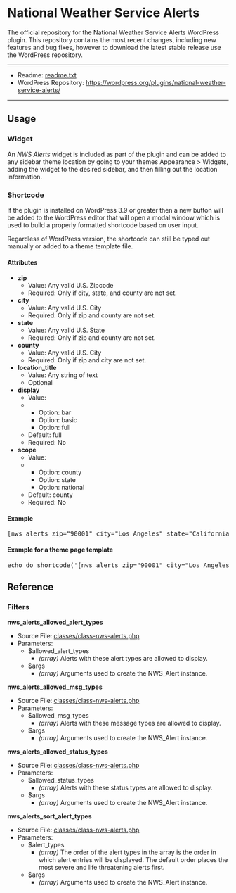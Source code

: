 <h1>National Weather Service Alerts</h1>
<p>The official repository for the National Weather Service Alerts WordPress plugin. This repository contains the most recent changes, including new features and bug fixes, however to download the latest stable release use the WordPress repository.</p>
<hr />
<ul>
    <li>Readme: <a href="https://github.com/laubsterboy/national-weather-service-alerts/blob/master/readme.txt">readme.txt</a></li>
    <li>WordPress Repository: <a href="https://wordpress.org/plugins/national-weather-service-alerts/">https://wordpress.org/plugins/national-weather-service-alerts/</a></a></li>
</ul>
<hr />

<h2>Usage</h2>
<h3>Widget</h3>
<p>An <em>NWS Alerts</em> widget is included as part of the plugin and can be added to any sidebar theme location by going to your themes Appearance > Widgets, adding the widget to the desired sidebar, and then filling out the location information.</p>
<h3>Shortcode</h3>
<p>If the plugin is installed on WordPress 3.9 or greater then a new button will be added to the WordPress editor that will open a modal window which is used to build a properly formatted shortcode based on user input.</p>
<p>Regardless of WordPress version, the shortcode can still be typed out manually or added to a theme template file.</p>
<h4>Attributes</h4>
<ul>
    <li><strong>zip</strong>
        <ul>
            <li>Value: Any valid U.S. Zipcode</li>
            <li>Required: Only if city, state, and county are not set.</li>
        </ul>
    </li>
    <li><strong>city</strong>
        <ul>
            <li>Value: Any valid U.S. City</li>
            <li>Required: Only if zip and county are not set.</li>
        </ul>
    </li>
    <li><strong>state</strong>
        <ul>
            <li>Value: Any valid U.S. State</li>
            <li>Required: Only if zip and county are not set.</li>
        </ul>
    </li>
    <li><strong>county</strong>
        <ul>
            <li>Value: Any valid U.S. City</li>
            <li>Required: Only if zip and city are not set.</li>
        </ul>
    </li>
    <li><strong>location_title</strong>
        <ul>
            <li>Value: Any string of text</li>
            <li>Optional</li>
        </ul>
    </li>
    <li><strong>display</strong>
        <ul>
            <li>Value:</li>
            <li>
                <ul>
                    <li>Option: bar</li>
                    <li>Option: basic</li>
                    <li>Option: full</li>
                </ul>
            </li>
            <li>Default: full</li>
            <li>Required: No</li>
        </ul>
    </li>
    <li><strong>scope</strong>
        <ul>
            <li>Value:</li>
            <li>
                <ul>
                    <li>Option: county</li>
                    <li>Option: state</li>
                    <li>Option: national</li>
                </ul>
            </li>
            <li>Default: county</li>
            <li>Required: No</li>
        </ul>
    </li>
</ul>
<h4>Example</h4>
<pre>[nws_alerts zip="90001" city="Los Angeles" state="California" county="Los Angeles" display="full" scope="county"]</pre>
<h4>Example for a theme page template</h4>
<pre>echo do_shortcode('[nws_alerts zip="90001" city="Los Angeles" state="California" county="Los Angeles" display="full" scope="county"]');</pre>

<h2>Reference</h2>
<h3>Filters</h3>
<strong>nws_alerts_allowed_alert_types</strong>
<ul>
    <li>Source File: <a href="https://github.com/laubsterboy/national-weather-service-alerts/blob/master/classes/class-nws-alerts.php">classes/class-nws-alerts.php</a></li>
    <li>Parameters:
        <ul>
            <li>$allowed_alert_types
                <ul>
                    <li><em>(array)</em> Alerts with these alert types are allowed to display.</li>
                </ul>
            </li>
            <li>$args
                <ul>
                    <li><em>(array)</em> Arguments used to create the NWS_Alert instance.</li>
                </ul>
            </li>
        </ul>
    </li>
</ul>
<strong>nws_alerts_allowed_msg_types</strong>
<ul>
    <li>Source File: <a href="https://github.com/laubsterboy/national-weather-service-alerts/blob/master/classes/class-nws-alerts.php">classes/class-nws-alerts.php</a></li>
    <li>Parameters:
        <ul>
            <li>$allowed_msg_types
                <ul>
                    <li><em>(array)</em> Alerts with these message types are allowed to display.</li>
                </ul>
            </li>
            <li>$args
                <ul>
                    <li><em>(array)</em> Arguments used to create the NWS_Alert instance.</li>
                </ul>
            </li>
        </ul>
    </li>
</ul>
<strong>nws_alerts_allowed_status_types</strong>
<ul>
    <li>Source File: <a href="https://github.com/laubsterboy/national-weather-service-alerts/blob/master/classes/class-nws-alerts.php">classes/class-nws-alerts.php</a></li>
    <li>Parameters:
        <ul>
            <li>$allowed_status_types
                <ul>
                    <li><em>(array)</em> Alerts with these status types are allowed to display.</li>
                </ul>
            </li>
            <li>$args
                <ul>
                    <li><em>(array)</em> Arguments used to create the NWS_Alert instance.</li>
                </ul>
            </li>
        </ul>
    </li>
</ul>
<strong>nws_alerts_sort_alert_types</strong>
<ul>
    <li>Source File: <a href="https://github.com/laubsterboy/national-weather-service-alerts/blob/master/classes/class-nws-alerts.php">classes/class-nws-alerts.php</a></li>
    <li>Parameters:
        <ul>
            <li>$alert_types
                <ul>
                    <li><em>(array)</em> The order of the alert types in the array is the order in which alert entries will be displayed. The default order places the most severe and life threatening alerts first.</li>
                </ul>
            </li>
            <li>$args
                <ul>
                    <li><em>(array)</em> Arguments used to create the NWS_Alert instance.</li>
                </ul>
            </li>
        </ul>
    </li>
</ul>